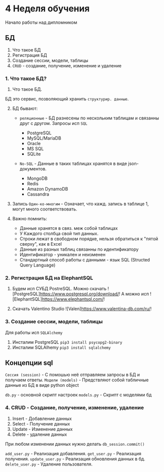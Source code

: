 # 4 Неделя обучения
Начало работы над дипломником

## БД
1. Что такое БД
2. Регистрация БД
3. Создание сессии, модели, таблицы
4. `CRUD` - создание, получение, изменение и удаление


### 1. Что такое БД?
1. Что такое БД.

БД это сервис, позволяющий хранить `структурир. данные`.

2. БД бывают:
    - `реляционные` - БД разнесены по нескольким таблицам и связанны друг
        с другом. Запросы исп `SQL`
        - PostgreSQL
        - MySQL/MariaDB
        - Oracle
        - MS SQL
        - SQLite
    - `No-SQL` - Данные в таких таблицах хранятся в виде json-документов.

        - MongoDB
        - Redis
        - Amazon DynamoDB
        - Cassandra

3. Запись `Один-ко-многим` - Означает, что кажд. запись в таблице 1,
      могут много соответствовать.

4. Важно помнить:
    - Данные хранятся в связ. меж собой таблицах
    - У Каждого столбца свой тип данных.
    - Строки лежат в свободном порядке, нельзя обратиться к "пятой сверху",
        как в Excel
    - Данные из разных таблиц связанны по идентификатору
    - Идентификатор - уникален и неизменен
    - Стандартный способ работы с данными - язык SQL (Structed Query Language)

### 2. Регистрация БД на ElephantSQL
1. Будем исп СУБД PostreSQL. Можно скачать ![PostgreSQL]https://www.postgresql.org/download/!
    А можно исп ![ElephantSQL]https://www.elephantsql.com/!

2. Скачать Valentino Studio ![Valen]https://www.valentina-db.com/ru/!

### 3. Создание сессии, модели, таблицы
Для работы исп `SQLAlchemy`

1. Инсталим PostgreSQL `pip3 install psycopg2-binary`
2. Инсталим SQLAlhemy `pip3 install sqlalchemy`

Концепции sql
----

`Сессия (session)` - С помошью неё отправляем запросы в БД и получаем ответы.
`Модели (models)` - Предствляют собой табличные данные из БД в виде python object

`db.py` - основной скрипт настроек
`models.py` - Скрипт с моделями бд 

### 4. CRUD - Создание, получение, изменение, удаление

1. Insert - Добавление данных
2. Select - Получение данных
3. Update - Изменение данных
4. Delete - удаление данных

При любом изменении данных нужно делать `db_session.commit()`

`add_user.py` - Реализация добавления.
`get_user.py` - Реализация получения.
`update_user.py` - Реализация обновления данных в бд.
`delete_user.py` - Удаление пользователя.

